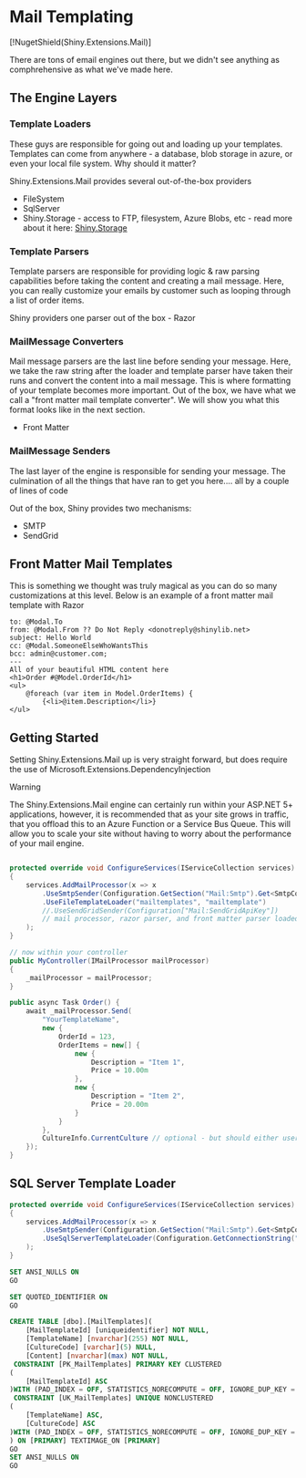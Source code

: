 # Mail Templating

[!NugetShield(Shiny.Extensions.Mail)]

There are tons of email engines out there, but we didn't see anything as comphrehensive as what we've made here.

## The Engine Layers

### Template Loaders
These guys are responsible for going out and loading up your templates.  Templates can come from anywhere - a database, blob storage in azure, or even your local file system.  Why should it matter?

Shiny.Extensions.Mail provides several out-of-the-box providers
* FileSystem
* SqlServer
* Shiny.Storage - access to FTP, filesystem, Azure Blobs, etc - read more about it here: [Shiny.Storage](storage.md)

### Template Parsers
Template parsers are responsible for providing logic & raw parsing capabilities before taking the content and creating a mail message.  Here, you can really customize your emails by customer such as looping through a list of order items.

Shiny providers one parser out of the box - Razor

### MailMessage Converters
Mail message parsers are the last line before sending your message.  Here, we take the raw string after the loader and template parser have taken their runs and convert the content into a mail message.  This is where formatting of your template becomes more important.  Out of the box, we have what we call a "front matter mail template converter".  We will show you what this format looks like in the next section.
* Front Matter

### MailMessage Senders
The last layer of the engine is responsible for sending your message.  The culmination of all the things that have ran to get you here.... all by a couple of lines of code

Out of the box, Shiny provides two mechanisms:
* SMTP
* SendGrid


## Front Matter Mail Templates

This is something we thought was truly magical as you can do so many customizations at this level.  Below is an example of a front matter mail template with Razor

```
to: @Modal.To
from: @Modal.From ?? Do Not Reply <donotreply@shinylib.net>
subject: Hello World
cc: @Modal.SomeoneElseWhoWantsThis
bcc: admin@customer.com; 
---
All of your beautiful HTML content here
<h1>Order #@Model.OrderId</h1>
<ul>
    @foreach (var item in Model.OrderItems) {
        {<li>@item.Description</li>}
</ul>

```

## Getting Started

Setting Shiny.Extensions.Mail up is very straight forward, but does require the use of Microsoft.Extensions.DependencyInjection 

> [!WARNING]
> The Shiny.Extensions.Mail engine can certainly run within your ASP.NET 5+ applications, however, it is recommended that as your site grows in traffic, that you offload this to an Azure Function or a Service Bus Queue.  This will allow you to scale your site without having to worry about the performance of your mail engine.


```csharp

protected override void ConfigureServices(IServiceCollection services) 
{
    services.AddMailProcessor(x => x
        .UseSmtpSender(Configuration.GetSection("Mail:Smtp").Get<SmtpConfig>())
        .UseFileTemplateLoader("mailtemplates", "mailtemplate")
        //.UseSendGridSender(Configuration["Mail:SendGridApiKey"])
        // mail processor, razor parser, and front matter parser loaded automatically
    );
}

// now within your controller
public MyController(IMailProcessor mailProcessor)
{
    _mailProcessor = mailProcessor;
}

public async Task Order() {
    await _mailProcessor.Send(
        "YourTemplateName", 
        new {
            OrderId = 123,
            OrderItems = new[] {
                new {
                    Description = "Item 1",
                    Price = 10.00m
                },
                new {
                    Description = "Item 2",
                    Price = 20.00m
                }
            }
        },
        CultureInfo.CurrentCulture // optional - but should either user the culture from your browser headers or a customer profile setting within your application
    });
}
```

## SQL Server Template Loader

```csharp
protected override void ConfigureServices(IServiceCollection services) 
{
    services.AddMailProcessor(x => x
        .UseSmtpSender(Configuration.GetSection("Mail:Smtp").Get<SmtpConfig>())
        .UseSqlServerTemplateLoader(Configuration.GetConnectionString("ConnectionString"))
    );
}
```

```sql
SET ANSI_NULLS ON
GO

SET QUOTED_IDENTIFIER ON
GO

CREATE TABLE [dbo].[MailTemplates](
	[MailTemplateId] [uniqueidentifier] NOT NULL,
	[TemplateName] [nvarchar](255) NOT NULL,
	[CultureCode] [varchar](5) NULL,
	[Content] [nvarchar](max) NOT NULL,
 CONSTRAINT [PK_MailTemplates] PRIMARY KEY CLUSTERED
(
	[MailTemplateId] ASC
)WITH (PAD_INDEX = OFF, STATISTICS_NORECOMPUTE = OFF, IGNORE_DUP_KEY = OFF, ALLOW_ROW_LOCKS = ON, ALLOW_PAGE_LOCKS = ON, OPTIMIZE_FOR_SEQUENTIAL_KEY = OFF) ON [PRIMARY],
 CONSTRAINT [UK_MailTemplates] UNIQUE NONCLUSTERED
(
	[TemplateName] ASC,
	[CultureCode] ASC
)WITH (PAD_INDEX = OFF, STATISTICS_NORECOMPUTE = OFF, IGNORE_DUP_KEY = OFF, ALLOW_ROW_LOCKS = ON, ALLOW_PAGE_LOCKS = ON, OPTIMIZE_FOR_SEQUENTIAL_KEY = OFF) ON [PRIMARY]
) ON [PRIMARY] TEXTIMAGE_ON [PRIMARY]
GO
SET ANSI_NULLS ON
GO
```

